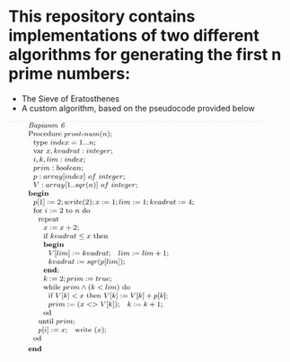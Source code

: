 # This repository contains implementations of two different algorithms for generating the first n prime numbers:
- The Sieve of Eratosthenes
- A custom algorithm, based on the pseudocode provided below

![img.png](media/pseudocode.png)